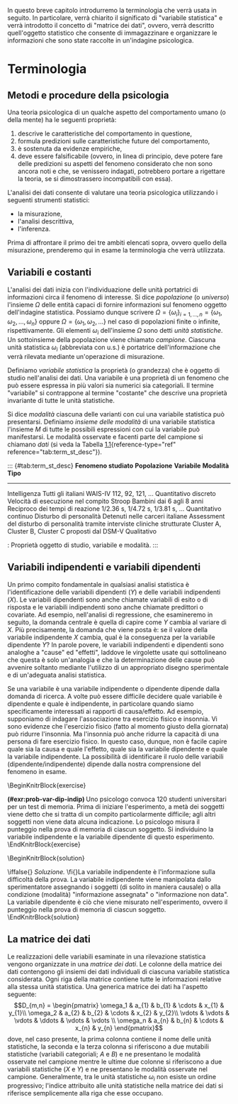 

In questo breve capitolo introdurremo la terminologia che verrà usata in seguito. In particolare, verrà chiarito il significato di "variabile statistica" e verrà introdotto il concetto di "matrice dei dati", ovvero, verrà descritto quell'oggetto statistico che  consente di immagazzinare e organizzare le informazioni che sono state raccolte in un'indagine psicologica. 

# Terminologia 

## Metodi e procedure della psicologia

Una teoria psicologica di un qualche aspetto del comportamento umano (o della mente) ha le seguenti proprietà:

1.  descrive le caratteristiche del comportamento in questione,
2.  formula predizioni sulle caratteristiche future del comportamento,
3.  è sostenuta da evidenze empiriche,
4.  deve essere falsificabile (ovvero, in linea di principio, deve
    potere fare delle predizioni su aspetti del fenomeno considerato che
    non sono ancora noti e che, se venissero indagati, potrebbero
    portare a rigettare la teoria, se si dimostrassero incompatibili con
    essa).

L'analisi dei dati consente di valutare una teoria psicologica utilizzando i seguenti strumenti statistici:

-   la misurazione,
-   l'analisi descrittiva,
-   l'inferenza.

Prima di affrontare il primo dei tre ambiti elencati sopra, ovvero quello della misurazione, prenderemo qui in esame la terminologia che verrà utilizzata.

## Variabili e costanti

L'analisi dei dati inizia con l'individuazione delle unità portatrici di
informazioni circa il fenomeno di interesse. Si dice *popolazione* (o
*universo*) l'insieme $\Omega$ delle entità capaci di fornire
informazioni sul fenomeno oggetto dell'indagine statistica. Possiamo
dunque scrivere
$\Omega = \{\omega_i\}_{i=1, \dots, n}= \{\omega_1, \omega_2, \dots, \omega_n\}$
oppure $\Omega =  \{\omega_1, \omega_2, \dots \}$ nel caso di
popolazioni finite o infinite, rispettivamente. Gli elementi $\omega_i$
dell'insieme $\Omega$ sono detti *unità statistiche*. Un sottoinsieme
della popolazione viene chiamato *campione*. Ciascuna unità statistica
$\omega_i$ (abbreviata con u.s.) è portatrice dell'informazione che
verrà rilevata mediante un'operazione di misurazione.

Definiamo *variabile statistica* la proprietà (o grandezza) che è
oggetto di studio nell'analisi dei dati. Una variabile è una proprietà
di un fenomeno che può essere espressa in più valori sia numerici sia
categoriali. Il termine "variabile" si contrappone al termine "costante"
che descrive una proprietà invariante di tutte le unità statistiche.

Si dice *modalità* ciascuna delle varianti con cui una variabile
statistica può presentarsi. Definiamo *insieme delle modalità* di una
variabile statistica l'insieme $M$ di tutte le possibili espressioni con
cui la variabile può manifestarsi. Le modalità osservate e facenti parte
del campione si chiamano *dati* (si veda la
Tabella [1.1](#tab:term_st_desc){reference-type="ref"
reference="tab:term_st_desc"}).

::: {#tab:term_st_desc}
  **Fenomeno studiato**                       **Popolazione**                   **Variabile**                                                                    **Modalità**                                         **Tipo**
  ------------------------------------------- --------------------------------- -------------------------------------------------------------------------------- ---------------------------------------------------- -----------------------
  Intelligenza                                Tutti gli italiani                WAIS-IV                                                                          $112$, $92$, $121$, ...                              Quantitativo discreto
  Velocità di esecuzione nel compito Stroop   Bambini dai 6 agli 8 anni         Reciproco dei tempi di reazione                                                  $1/2.36$ s, $1/4.72$ s, $1/3.81$ s, ...              Quantitativo continuo
  Disturbo di personalità                     Detenuti nelle carceri italiane   Assessment del disturbo di personalità tramite interviste cliniche strutturate   Cluster A, Cluster B, Cluster C proposti dal DSM-V   Qualitativo

  : Proprietà oggetto di studio, variabile e modalità.
:::

## Variabili indipendenti e variabili dipendenti

Un primo compito fondamentale in qualsiasi analisi statistica è l'identificazione delle variabili dipendenti ($Y$) e delle variabili indipendenti ($X$). Le variabili dipendenti sono anche chiamate variabili di esito o di risposta e le variabili indipendenti sono anche chiamate predittori o covariate. Ad esempio, nell'analisi di regressione, che esamineremo in seguito, la domanda centrale è quella di capire come $Y$ cambia al variare di $X$. Più precisamente, la domanda che viene posta è: se il valore della variabile indipendente $X$ cambia, qual è la conseguenza per la variabile dipendente $Y$? In parole povere, le variabili indipendenti e dipendenti sono analoghe a "cause" ed "effetti", laddove le virgolette usate qui sottolineano che questa è solo un'analogia e che la determinazione delle cause può avvenire soltanto mediante l'utilizzo di un appropriato disegno sperimentale e di un'adeguata analisi statistica.

Se una variabile è una variabile indipendente o dipendente dipende dalla domanda di ricerca. A volte può essere difficile decidere quale variabile è dipendente e quale è indipendente, in particolare quando siamo specificamente interessati ai rapporti di causa/effetto. Ad esempio, supponiamo di indagare l'associazione tra esercizio fisico e insonnia. Vi sono evidenze che l'esercizio fisico (fatto al momento giusto della giornata) può ridurre l'insonnia. Ma l'insonnia può anche ridurre la capacità di una persona di fare esercizio fisico. In questo caso, dunque, non è facile capire quale sia la causa e quale l'effetto, quale sia la variabile dipendente e quale la variabile indipendente. La possibilità di identificare il ruolo delle variabili (dipendente/indipendente) dipende dalla nostra comprensione del fenomeno in esame. 


\BeginKnitrBlock{exercise}<div class="exercise"><span class="exercise" id="exr:prob-var-dip-indip"><strong>(\#exr:prob-var-dip-indip) </strong></span>Uno psicologo convoca 120 studenti universitari per un test di memoria.
Prima di iniziare l'esperimento, a metà dei soggetti viene detto che si
tratta di un compito particolarmente difficile; agli altri soggetti non
viene data alcuna indicazione. Lo psicologo misura il punteggio nella
prova di memoria di ciascun soggetto. Si individuino la variabile
indipendente e la variabile dipendente di questo esperimento.</div>\EndKnitrBlock{exercise}

\BeginKnitrBlock{solution}<div class="solution">\iffalse{} <span class="solution"><em>Soluzione. </em></span>  \fi{}La variabile indipendente è l'informazione sulla difficoltà della prova.
La variabile indipendente viene manipolata dallo sperimentatore
assegnando i soggetti (di solito in maniera causale) o alla condizione
(modalità) "informazione assegnata" o "informazione non data". La
variabile dipendente è ciò che viene misurato nell'esperimento, ovvero
il punteggio nella prova di memoria di ciascun soggetto.</div>\EndKnitrBlock{solution}

## La matrice dei dati

Le realizzazioni delle variabili esaminate in una rilevazione statistica
vengono organizzate in una *matrice dei dati*. Le colonne della matrice
dei dati contengono gli insiemi dei dati individuali di ciascuna
variabile statistica considerata. Ogni riga della matrice contiene tutte
le informazioni relative alla stessa unità statistica. Una generica
matrice dei dati ha l'aspetto seguente: $$D_{m,n} = 
 \begin{pmatrix}
  \omega_1 & a_{1}   & b_{1}   & \cdots & x_{1} & y_{1}\\
  \omega_2 & a_{2}   & b_{2}   & \cdots & x_{2} & y_{2}\\
  \vdots   & \vdots  & \vdots  & \ddots & \vdots & \vdots  \\
 \omega_n  & a_{n}   & b_{n}   & \cdots & x_{n} & y_{n}
 \end{pmatrix}$$ dove, nel caso presente, la prima colonna contiene il
nome delle unità statistiche, la seconda e la terza colonna si
riferiscono a due mutabili statistiche (variabili categoriali; $A$ e
$B$) e ne presentano le modalità osservate nel campione mentre le ultime
due colonne si riferiscono a due variabili statistiche ($X$ e $Y$) e ne
presentano le modalità osservate nel campione. Generalmente, tra le
unità statistiche $\omega_i$ non esiste un ordine progressivo; l'indice
attribuito alle unità statistiche nella matrice dei dati si riferisce
semplicemente alla riga che esse occupano.
